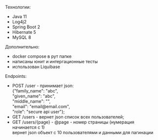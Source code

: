 Технологии:
<ul>
<li>Java 11</li>
<li>Log4j2</li>
<li>Spring Boot 2</li>
<li>Hibernate 5</li>
<li>MySQL 8</li>
</ul>

Дополнительно:
<ul>
<li>docker compose в рут папке</li>
<li>написаны юнит и интергационные тесты</li>
<li>использован Liquibase</li>
</ul>

Endpoints:
<ul>
<li>POST /user - принимает json:
  <br>{"family_name": "abc",
  <br>"given_name": "abc",
  <br>"middle_name": "", 
  <br>"email": "email@email.com",
  <br>"role": "secure api user"};</li>
<li>GET /users - вернет json список всех пользователей;</li>
<li>GET /users/{page} - @page - номер страницы (нумерация начинается с 1)
    <br>вернет json объект с 10 пользователями и данными для пагинации</li>
</ul>
